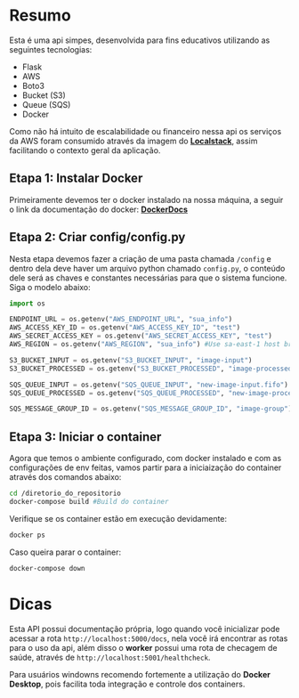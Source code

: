 # Resumo

Esta é uma api simpes, desenvolvida para fins educativos utilizando as seguintes tecnologias:
  * Flask
  * AWS
  * Boto3
  * Bucket (S3)
  * Queue (SQS)
  * Docker

Como não há intuito de escalabilidade ou financeiro nessa api os serviços da AWS foram consumido através da imagem do **[Localstack](https://www.localstack.cloud/)**, assim facilitando o contexto geral da aplicação.


## Etapa 1: Instalar Docker
Primeiramente devemos ter o docker instalado na nossa máquina, a seguir o link da documentação do docker: **[DockerDocs](https://docs.docker.com/)**

## Etapa 2: Criar config/config.py
Nesta etapa devemos fazer a criação de uma pasta chamada ```/config``` e dentro dela deve haver um arquivo python chamado ```config.py```, o conteúdo dele será as chaves e constantes necessárias para que o sistema funcione. Siga o modelo abaixo:

```python
import os

ENDPOINT_URL = os.getenv("AWS_ENDPOINT_URL", "sua_info")
AWS_ACCESS_KEY_ID = os.getenv("AWS_ACCESS_KEY_ID", "test")
AWS_SECRET_ACCESS_KEY = os.getenv("AWS_SECRET_ACCESS_KEY", "test")
AWS_REGION = os.getenv("AWS_REGION", "sua_info") #Use sa-east-1 host br

S3_BUCKET_INPUT = os.getenv("S3_BUCKET_INPUT", "image-input") 
S3_BUCKET_PROCESSED = os.getenv("S3_BUCKET_PROCESSED", "image-processed") 

SQS_QUEUE_INPUT = os.getenv("SQS_QUEUE_INPUT", "new-image-input.fifo") #Fila do tipo fifo
SQS_QUEUE_PROCESSED = os.getenv("SQS_QUEUE_PROCESSED", "new-image-processed.fifo") #Fila do tipo fifo

SQS_MESSAGE_GROUP_ID = os.getenv("SQS_MESSAGE_GROUP_ID", "image-group") 
```

## Etapa 3: Iniciar o container
Agora que temos o ambiente configurado, com docker instalado e com as configurações de env feitas, vamos partir para a iniciaização do container através dos comandos abaixo:

```bash
cd /diretorio_do_repositorio
docker-compose build #Build do container
```
Verifique se os container estão em execução devidamente:
```bash
docker ps
```

Caso queira parar o container:
```bash
docker-compose down
```

# Dicas

Esta API possui documentação própria, logo quando você inicializar pode acessar a rota ```http://localhost:5000/docs```, nela você irá encontrar as rotas para o uso da api, além disso o **worker** possui uma rota de checagem de saúde, através de ```http://localhost:5001/healthcheck```.

Para usuários windowns recomendo fortemente a utilização do **Docker Desktop**, pois facilita toda integração e controle dos containers.




